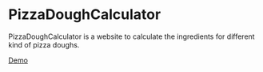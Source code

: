 # PizzaDoughCalculator

PizzaDoughCalculator is a website to calculate the ingredients for different kind of pizza doughs.

[Demo](https://pizza.dattner-dev.de/)
